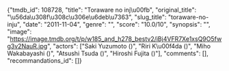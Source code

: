 {"tmdb_id": 108728, "title": "Toraware no inj\u00fb", "original_title": "\u56da\u308f\u308c\u306e\u6deb\u7363", "slug_title": "toraware-no-inju", "date": "2011-11-04", "genre": "", "score": "10.0/10", "synopsis": "", "image": "https://image.tmdb.org/t/p/w185_and_h278_bestv2/iBj4VFR7Xe1xsQ9O5fwg3v2NauR.jpg", "actors": ["Saki Yuzumoto ()", "Riri K\u00f4da ()", "Miho Wakabayashi ()", "Atsushi Tsuda ()", "Hiroshi Fujita ()"], "comments": [], "recommandations_id": []}
